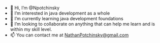 - 👋 Hi, I’m @Npotchinsky
- 👀 I’m interested in java development as a whole 
- 🌱 I’m currently learning java development foundations
- 💞️ I’m looking to collaborate on anything that can help me learn and is within my skill level.
- 📫 You can contact me at NathanPotchinsky@gmail.com

<!---
Npotchinsky/Npotchinsky is a ✨ special ✨ repository because its `README.md` (this file) appears on your GitHub profile.
You can click the Preview link to take a look at your changes.
--->
